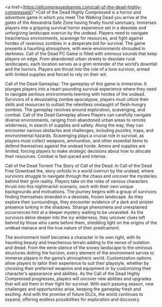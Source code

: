 <a href=(https://allcompressedgames.com/call-of-the-dead-highly-compressed/)">Call of the Dead Highly Compressed</a> is a horror and adventure game in which you meet The Walking Dead you arrive at the gates of the Alexandria Safe Zone having finally found sanctuary. Immerses players into a gripping survival horror experience set in a desolate and unforgiving landscape overrun by the undead. Players need to navigate treacherous environments, scavenge for resources, and fight against hordes of ravenous zombies in a desperate bid for survival. The game presents a haunting atmosphere, with eerie environments shrouded in darkness. Call of the Dead PC Game is filled with ominous sounds that keep players on edge. From abandoned urban streets to desolate rural landscapes, each location serves as a grim reminder of the world’s downfall and the horrors. Players are thrust into the role of a lone survivor, armed with limited supplies and forced to rely on their wit.

Call of the Dead Gameplay:
The gameplay of this game is immersive. It plunges players into a heart-pounding survival experience where they need to navigate perilous environments teeming with hordes of the undead. Survivors of a devastating zombie apocalypse, players must utilize their skills and resources to outlast the relentless onslaught of flesh-hungry zombies. The gameplay revolves around exploration, scavenging, and combat. Call of the Dead Gameplay allows Players can carefully navigate diverse environments, ranging from abandoned urban areas to remote wilderness, in search of supplies and safety. Along the way, they can encounter various obstacles and challenges, including puzzles, traps, and environmental hazards. Scavenging plays a crucial role in survival, as players must collect weapons, ammunition, and other essential items to defend themselves against the undead horde. Ammo and supplies are limited, forcing players to make strategic decisions about how to allocate their resources. Combat is fast-paced and intense.

Call of the Dead Torrent
The Story of Call of the Dead:
In Call of the Dead Free Download the, story unfolds in a world overrun by the undead, where survivors struggle to navigate through the chaos and uncover the mysteries behind their grim reality. Players take on the roles of various characters thrust into this nightmarish scenario, each with their own unique backgrounds and motivations. The journey begins with a group of survivors finding themselves stranded in a desolate, frozen landscape. As they explore their surroundings, they encounter evidence of a dark and sinister presence lurking in the shadows. Strange phenomena and unexplained occurrences hint at a deeper mystery waiting to be unraveled. As the survivors delve deeper into the icy wilderness, they uncover clues left behind by those who came before them, shedding light on the origins of the undead menace and the true nature of their predicament. 

The environment itself becomes a character in its own right, with its haunting beauty and treacherous terrain adding to the sense of isolation and dread. From the eerie silence of the snowy landscape to the ominous structures dotting the horizon, every element of the environment serves to immerse players in the game’s atmospheric world. Customization options allow players to tailor their experience to suit their playstyle, whether by choosing their preferred weapons and equipment or by customizing their character’s appearance and abilities. As the Call of the Dead Highly Compressed progresses, players will uncover new abilities and upgrades that will aid them in their fight for survival. With each passing season, new challenges and opportunities arise, keeping the gameplay fresh and exciting. And with the promise of future DLCs, the world continues to expand, offering endless possibilities for exploration and discovery.
